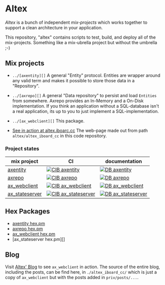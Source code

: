 # Altex


_Altex_ is a bunch of independent _mix-projects_ which works together to support
a clean architecture in your application.

This repository, "altex" contains scripts to test, build, and deploy all of the
mix-projects. Something like a mix-ubrella project but without the umbrella ;-)

## Mix projects

- `../[axentity][]` A general "Entity" protocol. Entities are wrapper around any
   valid term and makes it possible to store those data in a "Repository".

- `../[axrepo][]` A general "Data repository" to persist and load `Entities` from
  somewhere. Axrepo provides an In-Memory and a On-Disk implementation. If
  you think an application without a SQL-database isn't a real application,
  its up to you to just implement a SQL-implementation.

- `../[ax_webclient][]` This package. 
- [See in action at altex.iboarc.cc](https://altex.iboard.cc)
  The web-page made out from path `altex/altex_iboard_cc` in this code repository.
  
### Project states

|mix project|CI|documentation|
|-----------|--|-------------|
| [axentity][] | [![CIB axentity][]](https://github.com/iboard/axentity/actions/workflows/elixir.yml) | [![DB axentity][]](https://hexdocs.pm/axentity) |
| [axrepo][] | [![CIB axrepo][]](https://github.com/iboard/axrepo/actions/workflows/elixir.yml) | [![DB axrepo][]](https://hexdocs.pm/axrepo) |
| [ax_webclient][] | [![CIB ax_webclient][]](https://github.com/iboard/ax_webclient/actions/workflows/elixir.yml) | [![DB ax_webclient][]](https://hexdocs.pm/ax_webclient) |
| [ax_stateserver][] | [![CIB ax_stateserver][]](https://github.com/iboard/state_server/actions/workflows/elixir.yml) | [![DB ax_stateserver][]](https://hexdocs.pm/ax_webclient) |

 
## Hex Packages

- [axentity hex.pm][]
- [axrepo hex.pm][]
- [ax_webclient hex.pm][]
- [ax_stateserver hex.pm][]


## Blog

Visit [Altex' Blog][] to see `ax_webclient` in action. The source of the entire blog,
including the posts, can be find here, in `./altex_iboard_cc/` which is just a copy
of `ax_webclient` but with the posts added in `priv/posts/...`.



[axentity]: https://github.com/iboard/axentity
[CIB axentity]: https://github.com/iboard/axentity/actions/workflows/elixir.yml/badge.svg
[DB axentity]: https://img.shields.io/badge/docs-hexpm-blue.svg

[axrepo]: https://github.com/iboard/axrepo
[CIB axrepo]: https://github.com/iboard/axrepo/actions/workflows/elixir.yml/badge.svg
[DB axrepo]: https://img.shields.io/badge/docs-hexpm-blue.svg

[ax_webclient]: https://github.com/iboard/ax_webclient
[CIB ax_webclient]: https://github.com/iboard/ax_webclient/actions/workflows/elixir.yml/badge.svg
[DB ax_webclient]: https://img.shields.io/badge/docs-hexpm-blue.svg

[ax_stateserver]: https://github.com/iboard/state_server
[CIB ax_stateserver]: https://github.com/iboard/state_server/actions/workflows/elixir.yml/badge.svg
[DB ax_stateserver]: https://img.shields.io/badge/docs-hexpm-blue.svg

[NimblePublisher]: https://github.com/dashbitco/nimble_publisher
[Altex' Blog]: https://altex.iboard.cc

[axentity hex.pm]: https://hex.pm/packages/axentity
[axrepo hex.pm]: https://hex.pm/packages/axrepo
[ax_webclient hex.pm]: https://hex.pm/packages/ax_webclient

